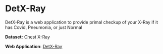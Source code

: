 # DetX-Ray
DetX-Ray is a web application to provide primal checkup of your X-Ray if it has Covid, Pneumonia, or just Normal


**Dataset:**
[Chest X-Ray](https://www.kaggle.com/datasets/tawsifurrahman/covid19-radiography-database)

**Web Application:**
[DetX-Ray](https://detx-ray.streamlit.app/)
